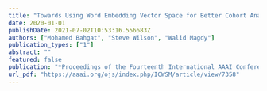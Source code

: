 ```yaml
---
title: "Towards Using Word Embedding Vector Space for Better Cohort Analysis"
date: 2020-01-01
publishDate: 2021-07-02T10:53:16.556683Z
authors: ["Mohamed Bahgat", "Steve Wilson", "Walid Magdy"]
publication_types: ["1"]
abstract: ""
featured: false
publication: "*Proceedings of the Fourteenth International AAAI Conference on Web and Social Media, ICWSM 2020, Held Virtually, Original Venue: Atlanta, Georgia, USA, June 8-11, 2020*"
url_pdf: "https://aaai.org/ojs/index.php/ICWSM/article/view/7358"
---
```


